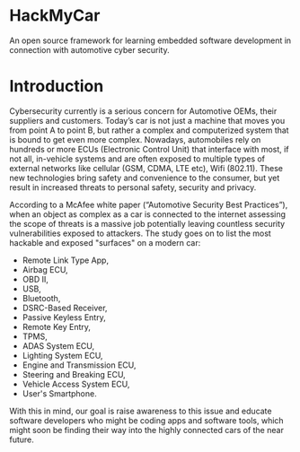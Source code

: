 # HackMyCar
An open source framework for learning embedded software development in connection with automotive cyber security.

# Introduction
Cybersecurity currently is a serious concern for Automotive OEMs, their suppliers and customers. Today’s car is not just a machine that moves you from point A to point B, but rather a complex and computerized system that is bound to get even more complex. Nowadays, automobiles rely on hundreds or more ECUs (Electronic Control Unit) that interface with most, if not all, in-vehicle systems and are often exposed to multiple types of external networks like cellular (GSM, CDMA, LTE etc), Wifi (802.11). These new technologies bring safety and convenience to the consumer, but yet result in increased threats to personal safety, security and privacy. 

According to a McAfee white paper (“Automotive Security Best Practices”), when an object as complex as a car is connected to the internet assessing the scope of threats is a massive job potentially leaving countless security vulnerabilities exposed to attackers. The study goes on to list the most hackable and exposed "surfaces" on a modern car: 
- Remote Link Type App, 
- Airbag ECU, 
- OBD II, 
- USB, 
- Bluetooth, 
- DSRC-Based Receiver, 
- Passive Keyless Entry, 
- Remote Key Entry, 
- TPMS, 
- ADAS System ECU, 
- Lighting System ECU, 
- Engine and Transmission ECU, 
- Steering and Breaking ECU, 
- Vehicle Access System ECU, 
- User's Smartphone.

With this in mind, our goal is raise awareness to this issue and educate software developers who might be coding apps and software tools, which might soon be finding their way into the highly connected cars of the near future. 

